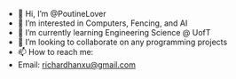 - 👋 Hi, I’m @PoutineLover
- 👀 I’m interested in Computers, Fencing, and AI
- 🌱 I’m currently learning Engineering Science @ UofT
- 💞️ I’m looking to collaborate on any programming projects
- 📫 How to reach me: 
- Email: richardhanxu@gmail.com
<!---
PoutineLover/PoutineLover is a ✨ special ✨ repository because its `README.md` (this file) appears on your GitHub profile.
You can click the Preview link to take a look at your changes.
--->
